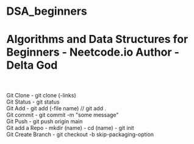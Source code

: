 # DSA_beginners

<h1>Algorithms and Data Structures for Beginners - Neetcode.io
Author - Delta God</h1>
<br>
<br>
Git Clone - git clone (-links)
<br>
Git Status - git status
<br>
Git Add - git add (-file name) // git add .
<br>
Git commit -  git commit -m "some message"
<br>
Git Push - git push origin main
<br>
Git add a Repo - mkdir (name) - cd (name) - git init
<br>
Git Create Branch - git checkout -b skip-packaging-option
